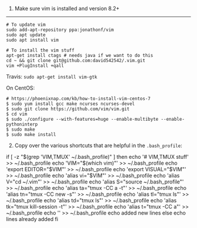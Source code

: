 1. Make sure vim is installed and version 8.2+
---
```
# To update vim
sudo add-apt-repository ppa:jonathonf/vim
sudo apt update
sudo apt install vim

# To install the vim stuff
apt-get install ctags # needs java if we want to do this
cd ~ && git clone git@github.com:david542542/.vim.git
vim +PlugInstall +qall
```

Travis: `sudo apt-get install vim-gtk`

On CentOS:

```
# https://phoenixnap.com/kb/how-to-install-vim-centos-7
$ sudo yum install gcc make ncurses ncurses-devel
$ sudo git clone https://github.com/vim/vim.git
$ cd vim
$ sudo ./configure --with-features=huge --enable-multibyte --enable-pythoninterp
$ sudo make
$ sudo make install
```



2. Copy over the various shortcuts that are helpful in the `.bash_profile`:

if [ -z "$(grep 'VIM,TMUX' ~/.bash_profile)" ]
then
    echo '# VIM,TMUX stuff'                 >> ~/.bash_profile
    echo 'VIM="$(which vim)"'               >> ~/.bash_profile
    echo 'export EDITOR="$VIM"'             >> ~/.bash_profile
    echo 'export VISUAL="$VIM"'             >> ~/.bash_profile
    echo 'alias vi="$VIM"'                  >> ~/.bash_profile
    echo 'alias V="cd ~/.vim"'              >> ~/.bash_profile
    echo 'alias S="source ~/.bash_profile"' >> ~/.bash_profile
    echo 'alias ta="tmux -CC a -t"'         >> ~/.bash_profile
    echo 'alias tn="tmux -CC new -s"'       >> ~/.bash_profile
    echo 'alias tl="tmux ls"'               >> ~/.bash_profile
    echo 'alias td="tmux ls"'               >> ~/.bash_profile
    echo 'alias tk="tmux kill-session -t"'  >> ~/.bash_profile
    echo 'alias t="tmux -CC a"'             >> ~/.bash_profile
    echo ''                                 >> ~/.bash_profile
    echo added new lines
else
    echo lines already added
fi


